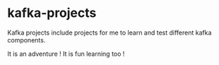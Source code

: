 # kafka-projects

Kafka projects include projects for me to learn and test different kafka components.

It is an adventure !
It is fun learning too !
